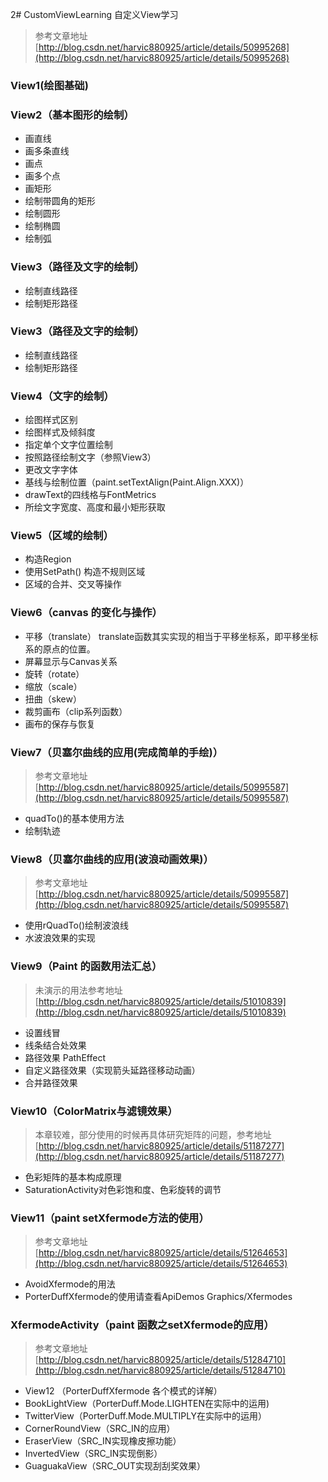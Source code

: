 2# CustomViewLearning
自定义View学习

> 参考文章地址  [http://blog.csdn.net/harvic880925/article/details/50995268](http://blog.csdn.net/harvic880925/article/details/50995268)

### View1(绘图基础) ###

### View2（基本图形的绘制） ###
- 画直线
- 画多条直线
- 画点
- 画多个点
- 画矩形
- 绘制带圆角的矩形
- 绘制圆形
- 绘制椭圆
- 绘制弧

### View3（路径及文字的绘制） ###
- 绘制直线路径
- 绘制矩形路径

### View3（路径及文字的绘制） ###
- 绘制直线路径
- 绘制矩形路径

### View4（文字的绘制） ###
- 绘图样式区别
- 绘图样式及倾斜度
- 指定单个文字位置绘制
- 按照路径绘制文字（参照View3）
- 更改文字字体
- 基线与绘制位置（paint.setTextAlign(Paint.Align.XXX)）
- drawText的四线格与FontMetrics
- 所绘文字宽度、高度和最小矩形获取

### View5（区域的绘制） ###
- 构造Region
- 使用SetPath() 构造不规则区域
- 区域的合并、交叉等操作

### View6（canvas 的变化与操作） ###
- 平移（translate） translate函数其实实现的相当于平移坐标系，即平移坐标系的原点的位置。
- 屏幕显示与Canvas关系
- 旋转（rotate）
- 缩放（scale）
- 扭曲（skew）
- 裁剪画布（clip系列函数）
- 画布的保存与恢复

### View7（贝塞尔曲线的应用(完成简单的手绘)） ###
> 参考文章地址
> [http://blog.csdn.net/harvic880925/article/details/50995587](http://blog.csdn.net/harvic880925/article/details/50995587)

- quadTo()的基本使用方法
- 绘制轨迹

### View8（贝塞尔曲线的应用(波浪动画效果)） ###
> 参考文章地址 
> [http://blog.csdn.net/harvic880925/article/details/50995587](http://blog.csdn.net/harvic880925/article/details/50995587)

- 使用rQuadTo()绘制波浪线
- 水波浪效果的实现

### View9（Paint 的函数用法汇总） ###
> 未演示的用法参考地址
> [http://blog.csdn.net/harvic880925/article/details/51010839](http://blog.csdn.net/harvic880925/article/details/51010839)

- 设置线冒 
- 线条结合处效果
- 路径效果 PathEffect
- 自定义路径效果（实现箭头延路径移动动画）
- 合并路径效果

### View10（ColorMatrix与滤镜效果） ###
> 本章较难，部分使用的时候再具体研究矩阵的问题，参考地址
> [http://blog.csdn.net/harvic880925/article/details/51187277](http://blog.csdn.net/harvic880925/article/details/51187277)

- 色彩矩阵的基本构成原理
- SaturationActivity对色彩饱和度、色彩旋转的调节

### View11（paint setXfermode方法的使用） ###
> 参考文章地址 
> [http://blog.csdn.net/harvic880925/article/details/51264653](http://blog.csdn.net/harvic880925/article/details/51264653)

- AvoidXfermode的用法
- PorterDuffXfermode的使用请查看ApiDemos Graphics/Xfermodes

### XfermodeActivity（paint 函数之setXfermode的应用） ###
> 参考文章地址 
> [http://blog.csdn.net/harvic880925/article/details/51284710](http://blog.csdn.net/harvic880925/article/details/51284710)

- View12 （PorterDuffXfermode 各个模式的详解）
- BookLightView（PorterDuff.Mode.LIGHTEN在实际中的运用)
- TwitterView（PorterDuff.Mode.MULTIPLY在实际中的运用）
- CornerRoundView（SRC_IN的应用）
- EraserView（SRC_IN实现橡皮擦功能）
- InvertedView（SRC_IN实现倒影）
- GuaguakaView（SRC_OUT实现刮刮奖效果）
